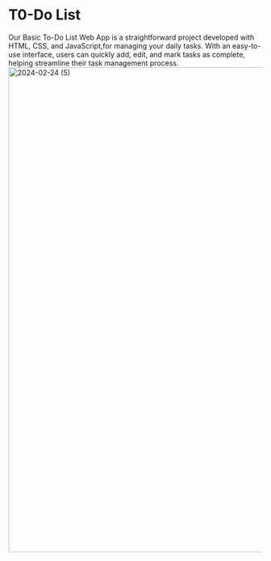 <h1>T0-Do List</h1>
Our Basic To-Do List Web App is a straightforward project developed with HTML, CSS, and JavaScript,for managing your daily tasks. With an easy-to-use interface, users can quickly add, edit, and mark tasks as complete, helping streamline their task management process.
<img width="960" alt="2024-02-24 (5)" src="https://github.com/SanjanaKethireddy/To-Do-List/assets/117652228/4317550c-9c19-47e8-bd1a-0a8770de2258">
